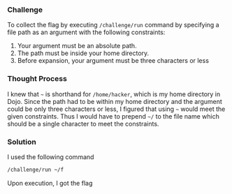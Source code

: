 ### Challenge

To collect the flag by executing `/challenge/run` command by specifying a file path as an argument with the following constraints:
1. Your argument must be an absolute path.
2. The path must be inside your home directory.
3. Before expansion, your argument must be three characters or less

### Thought Process

I knew that `~` is shorthand for `/home/hacker`, which is my home directory in Dojo. Since the path had to be within my home directory and the argument could be only three characters or less, I figured that using `~` would meet the given constraints. Thus I would have to prepend `~/` to the file name which should be a single character to meet the constraints.

### Solution

I used the following command
```bash
/challenge/run ~/f
```
Upon execution, I got the flag
